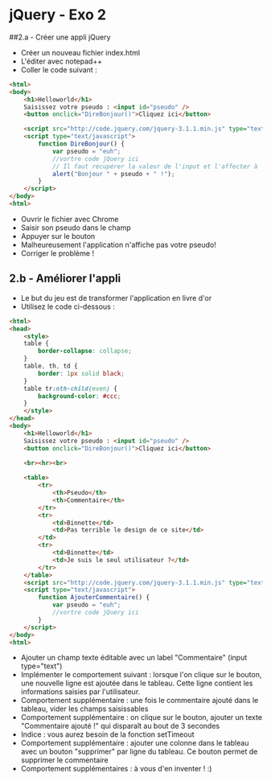 # jQuery - Exo 2

##2.a - Créer une appli jQuery

- Créer un nouveau fichier index.html
- L'éditer avec notepad++
- Coller le code suivant :

```html
<html>
<body>
    <h1>Helloworld</h1>
    Saisissez votre pseudo : <input id="pseudo" />
    <button onclick="DireBonjour()">Cliquez ici</button>

    <script src="http://code.jquery.com/jquery-3.1.1.min.js" type="text/javascript"></script>
    <script type="text/javascript">
        function DireBonjour() {
            var pseudo = "euh";
            //vortre code jQuery ici
            // Il faut récupérer la valeur de l'input et l'affecter à 
            alert("Bonjour " + pseudo + " !");
        }
    </script>
</body>
<html>
```

- Ouvrir le fichier avec Chrome
- Saisir son pseudo dans le champ
- Appuyer sur le bouton
- Malheureusement l'application n'affiche pas votre pseudo!
- Corriger le problème !

## 2.b - Améliorer l'appli

- Le but du jeu est de transformer l'application en livre d'or
- Utilisez le code ci-dessous :

```html
<html>
<head>
    <style>
    table {
        border-collapse: collapse;
    }
    table, th, td {
        border: 1px solid black;
    }
    table tr:nth-child(even) {
        background-color: #ccc;
    }
    </style>
</head>
<body>
    <h1>Helloworld</h1>
    Saisissez votre pseudo : <input id="pseudo" />
    <button onclick="DireBonjour()">Cliquez ici</button>
    
    <br><hr><br>

    <table>
        <tr>
            <th>Pseudo</th>
            <th>Commentaire</th>
        </tr>
        <tr>
            <td>Binnette</td>
            <td>Pas terrible le design de ce site</td>
        </td>
        <tr>
            <td>Binnette</td>
            <td>Je suis le seul utilisateur ?</td>
        </tr>
    </table>
    <script src="http://code.jquery.com/jquery-3.1.1.min.js" type="text/javascript"></script>
    <script type="text/javascript">
        function AjouterCommentaire() {
            var pseudo = "euh";
            //vortre code jQuery ici
        }
    </script>
</body>
<html>
```

- Ajouter un champ texte éditable avec un label "Commentaire" (input type="text")
- Implémenter le comportement suivant : lorsque l'on clique sur le bouton, une nouvelle ligne est ajoutée dans le tableau. Cette ligne contient les informations saisies par l'utilisateur.
- Comportement supplémentaire : une fois le commentaire ajouté dans le tableau, vider les champs saisissables
- Comportement supplémentaire : on clique sur le bouton, ajouter un texte "Commentaire ajouté !" qui disparaît au bout de 3 secondes
- Indice : vous aurez besoin de la fonction setTimeout 
- Comportement supplémentaire : ajouter une colonne dans le tableau avec un bouton "supprimer" par ligne du tableau. Ce bouton permet de supprimer le commentaire
- Comportement supplémentaires : à vous d'en inventer ! :)
